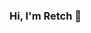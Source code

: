 ### Hi, I'm Retch 👋

<!--
**Retch/Retch** is a ✨ _special_ ✨ repository because its `README.md` (this file) appears on your GitHub profile.

[GitLab] https://gitlab.com/Retch
[![Retchs's github stats](https://github-readme-stats.vercel.app/api?username=Retch&count_private=true&include_all_commits=true&theme=Gradient)]


Here are some ideas to get you started:

- 🔭 I’m currently working on ...
- 🌱 I’m currently learning ...
- 👯 I’m looking to collaborate on ...
- 🤔 I’m looking for help with ...
- 💬 Ask me about ...
- 📫 How to reach me: ...
- 😄 Pronouns: ...
- ⚡ Fun fact: ...
-->
